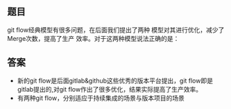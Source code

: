 ## 题目
git flow经典模型有很多问题，在后面我们提出了两种 模型对其进行优化，减少了Merge次数，提高了生产 效率。对于这两种模型说法正确的是：

## 答案
* 新的git flow是后面gitlab&github这些优秀的版本平台提出，git flow即是gitlab提出的,对git flow作出了很多优化，结果实际提高了生产效率。
* 有两种git flow，分别适应于持续集成的场景与版本项目的场景